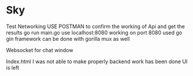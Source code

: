 # Sky
Test Networking
USE POSTMAN to confirm the working of Api and get the results
go run main.go
use localhost:8080
working on port 8080
used go gin framework
can be done with gorilla mux as well

Websocket for chat window

Index.html I was not able to make properly
backend work has been done 
UI is left

